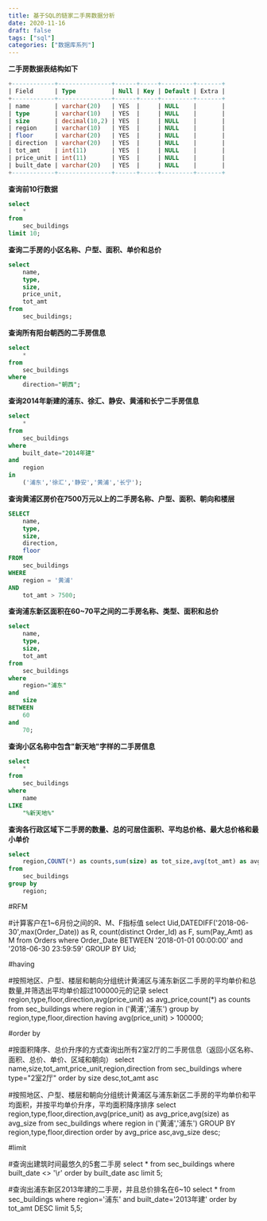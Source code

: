 ```yaml
---
title: 基于SQL的链家二手房数据分析
date: 2020-11-16
draft: false
tags: ["sql"]
categories: ["数据库系列"]
---
```


**二手房数据表结构如下**

```sql
+------------+---------------+------+-----+---------+-------+
| Field      | Type          | Null | Key | Default | Extra |
+------------+---------------+------+-----+---------+-------+
| name       | varchar(20)   | YES  |     | NULL    |       |
| type       | varchar(10)   | YES  |     | NULL    |       |
| size       | decimal(10,2) | YES  |     | NULL    |       |
| region     | varchar(10)   | YES  |     | NULL    |       |
| floor      | varchar(20)   | YES  |     | NULL    |       |
| direction  | varchar(20)   | YES  |     | NULL    |       |
| tot_amt    | int(11)       | YES  |     | NULL    |       |
| price_unit | int(11)       | YES  |     | NULL    |       |
| built_date | varchar(20)   | YES  |     | NULL    |       |
+------------+---------------+------+-----+---------+-------+
```

**查询前10行数据**
```sql
select
    *
from
    sec_buildings
limit 10;
```

**查询二手房的小区名称、户型、面积、单价和总价**
```sql
select
    name,
    type,
    size,
    price_unit,
    tot_amt
from
    sec_buildings;
```

**查询所有阳台朝西的二手房信息**
```sql
select
    *
from
    sec_buildings
where
    direction="朝西";
```

**查询2014年新建的浦东、徐汇、静安、黄浦和长宁二手房信息**
```sql
select
    *
from
    sec_buildings
where
    built_date="2014年建"
and
    region
in
    ('浦东','徐汇','静安','黄浦','长宁');
```

**查询黄浦区房价在7500万元以上的二手房名称、户型、面积、朝向和楼层**
```sql
SELECT
    name,
    type,
    size,
    direction,
    floor
FROM
    sec_buildings
WHERE
    region = '黄浦'
AND
    tot_amt > 7500;
```

**查询浦东新区面积在60~70平之间的二手房名称、类型、面积和总价**
```sql
select
    name,
    type,
    size,
    tot_amt
from
    sec_buildings
where
    region="浦东"
and
    size
BETWEEN
    60
and
    70;
```

**查询小区名称中包含"新天地"字样的二手房信息**
```sql
select
    * 
from
    sec_buildings
where
    name
LIKE
    "%新天地%"
```

**查询各行政区域下二手房的数量、总的可居住面积、平均总价格、最大总价格和最小单价**
```sql
select
    region,COUNT(*) as counts,sum(size) as tot_size,avg(tot_amt) as avg_amt,max(tot_amt) as max_amt,min(price_unit) as min_price
from
    sec_buildings
group by
    region;
```

#RFM

#计算客户在1~6月份之间的R、M、F指标值
select Uid,DATEDIFF('2018-06-30',max(Order_Date)) as R,
count(distinct Order_Id) as F, sum(Pay_Amt) as M
from Orders
where Order_Date BETWEEN '2018-01-01 00:00:00' and '2018-06-30 23:59:59'
GROUP BY Uid;

#having

#按照地区、户型、楼层和朝向分组统计黄浦区与浦东新区二手房的平均单价和总数量,并筛选出平均单价超过100000元的记录
select region,type,floor,direction,avg(price_unit) as avg_price,count(*) as counts
from sec_buildings
where region in ('黄浦','浦东')
group by region,type,floor,direction
having avg(price_unit) > 100000;

#order by

#按面积降序、总价升序的方式查询出所有2室2厅的二手房信息（返回小区名称、面积、总价、单价、区域和朝向）
select name,size,tot_amt,price_unit,region,direction
from sec_buildings
where type="2室2厅"
order by size desc,tot_amt asc


#按照地区、户型、楼层和朝向分组统计黄浦区与浦东新区二手房的平均单价和平均面积，并按平均单价升序，平均面积降序排序
select region,type,floor,direction,avg(price_unit) as avg_price,avg(size) as avg_size
from sec_buildings
where region in ('黄浦','浦东')
GROUP BY region,type,floor,direction
order by avg_price asc,avg_size desc;

#limit

#查询出建筑时间最悠久的5套二手房
select * 
from sec_buildings
where built_date <> '\r'
order by built_date asc
limit 5;

#查询出浦东新区2013年建的二手房，并且总价排名在6~10
select * 
from sec_buildings
where region='浦东' and built_date='2013年建'
order by tot_amt DESC
limit 5,5;
```